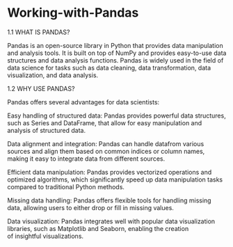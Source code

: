 # Working-with-Pandas

1.1 WHAT IS PANDAS?

  Pandas is an open-source library in Python that provides data manipulation and analysis tools. It is built on top of NumPy and provides easy-to-use data structures and data analysis functions. Pandas is widely used in the field of data science for tasks such as data cleaning, data transformation, data visualization, and data analysis.
  
1.2 WHY USE PANDAS?

  Pandas offers several advantages for data scientists:
  
  Easy handling of structured data: Pandas provides powerful data structures, such as Series and DataFrame, that allow for easy manipulation     and analysis of structured data.
  
  Data alignment and integration: Pandas can handle datafrom various sources and align them based on common indices or column names, making it   easy to integrate data from different sources.
  
  Efficient data manipulation: Pandas provides vectorized operations and optimized algorithms, which significantly speed up data manipulation    tasks compared to traditional Python methods.
  
  Missing data handling: Pandas offers flexible tools for handling missing data, allowing users to either drop or fill in missing values.
  
  Data visualization: Pandas integrates well with popular data visualization libraries, such as Matplotlib and Seaborn, enabling the creation  
  of insightful visualizations.

